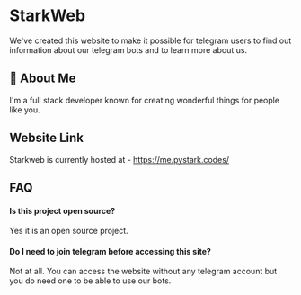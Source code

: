 
# StarkWeb

We've created this website to make it possible for telegram users to find out information about our telegram bots and to learn more about us.


## 🚀 About Me

I'm a full stack developer known for creating wonderful things for people like you.


## Website Link

Starkweb is currently hosted at - https://me.pystark.codes/


## FAQ

#### Is this project open source?

Yes it is an open source project.

#### Do I need to join telegram before accessing this site?

Not at all. You can access the website without any telegram account but you do need one to be able to use our bots.
